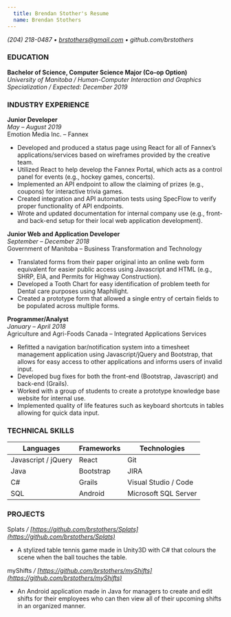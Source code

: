 ```yaml
---
  title: Brendan Stother's Resume
  name: Brendan Stothers
---
```


*(204) 218-0487 • brstothers@gmail.com • github.com/brstothers*

### **EDUCATION**
**Bachelor of Science, Computer Science Major (Co-op Option)** <br/>
*University of Manitoba / Human-Computer Interaction and Graphics Specialization / Expected: December 2019*

### **INDUSTRY EXPERIENCE**
**Junior Developer** <br/>
*May – August 2019* <br/>
Emotion Media Inc. – Fannex
* Developed and produced a status page using React for all of Fannex’s applications/services based on wireframes provided by the creative team.
* Utilized React to help develop the Fannex Portal, which acts as a control panel for events (e.g., hockey games, concerts).
* Implemented an API endpoint to allow the claiming of prizes (e.g., coupons) for interactive trivia games.
* Created integration and API automation tests using SpecFlow to verify proper functionality of API endpoints.
* Wrote and updated documentation for internal company use (e.g., front- and back-end setup for their local web application development).

**Junior Web and Application Developer** <br/>
*September – December 2018* <br/>
Government of Manitoba – Business Transformation and Technology
* Translated forms from their paper original into an online web form equivalent for easier public access using Javascript and HTML (e.g., SHRP, EIA, and Permits for Highway  Construction).
* Developed a Tooth Chart for easy identification of problem teeth for Dental care purposes using Maphilight.
* Created a prototype form that allowed a single entry of certain fields to be populated across multiple forms.

**Programmer/Analyst** <br/>
*January – April 2018* <br/>
Agriculture and Agri-Foods Canada – Integrated Applications Services
* Refitted a navigation bar/notification system into a timesheet management application using Javascript/jQuery   and Bootstrap, that allows for easy access to other applications and informs users of invalid input.
* Developed bug fixes for both the front-end (Bootstrap, Javascript) and back-end (Grails).
* Worked with a group of students to create a prototype knowledge base website for internal use.
* Implemented quality of life features such as keyboard shortcuts in tables allowing for quick data input.

### **TECHNICAL SKILLS**
| Languages           | Frameworks | Technologies         |
|---------------------|------------|----------------------|
| Javascript / jQuery | React      | Git                  |
| Java                | Bootstrap  | JIRA                 |
| C#                  | Grails     | Visual Studio / Code |
| SQL                 | Android    | Microsoft SQL Server |

### **PROJECTS**
Splats */ [https://github.com/brstothers/Splats](https://github.com/brstothers/Splats)*
* A stylized table tennis game made in Unity3D with C# that colours the scene when the ball touches the table.

myShifts */ [https://github.com/brstothers/myShifts](https://github.com/brstothers/myShifts)*
* An Android application made in Java for managers to create and edit shifts for their employees who can then view all of their upcoming shifts in an organized manner.                                                                                            
